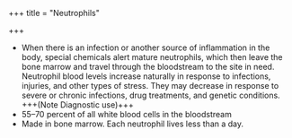 +++
title = "Neutrophils"

+++

- When there is an infection or another source of inflammation in the body, special chemicals alert mature neutrophils, which then leave the bone marrow and travel through the bloodstream to the site in need. Neutrophil blood levels increase naturally in response to infections, injuries, and other types of stress. They may decrease in response to severe or chronic infections, drug treatments, and genetic conditions. +++(Note Diagnostic use)+++
- 55–70 percent of all white blood cells in the bloodstream
- Made in bone marrow. Each neutrophil lives less than a day.

